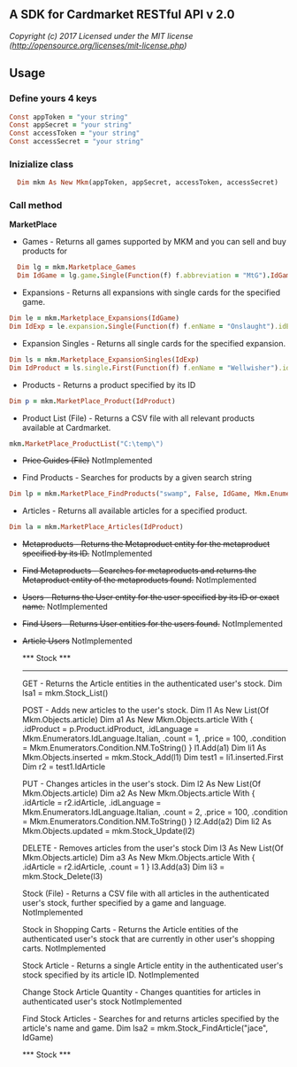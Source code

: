## A SDK for Cardmarket RESTful API v 2.0

*Copyright (c) 2017 Licensed under the MIT license (http://opensource.org/licenses/mit-license.php)*

## Usage

### Define yours 4 keys
```ruby
Const appToken = "your string"
Const appSecret = "your string"
Const accessToken = "your string"
Const accessSecret = "your string"
```

### Inizialize class
```ruby
  Dim mkm As New Mkm(appToken, appSecret, accessToken, accessSecret)
```

### Call method

**MarketPlace**

- Games - Returns all games supported by MKM and you can sell and buy products for
```ruby
  Dim lg = mkm.Marketplace_Games
  Dim IdGame = lg.game.Single(Function(f) f.abbreviation = "MtG").IdGame
```
- Expansions - Returns all expansions with single cards for the specified game.
```ruby
Dim le = mkm.Marketplace_Expansions(IdGame)
Dim IdExp = le.expansion.Single(Function(f) f.enName = "Onslaught").idExpansion
```

- Expansion Singles - Returns all single cards for the specified expansion.
```ruby
Dim ls = mkm.Marketplace_ExpansionSingles(IdExp)
Dim IdProduct = ls.single.First(Function(f) f.enName = "Wellwisher").idProduct
```

- Products - Returns a product specified by its ID
```ruby
Dim p = mkm.MarketPlace_Product(IdProduct)
```

- Product List (File) - Returns a CSV file with all relevant products available at Cardmarket.
```ruby
mkm.MarketPlace_ProductList("C:\temp\")
```

- ~~Price Guides (File)~~ NotImplemented

- Find Products - Searches for products by a given search string
```ruby
Dim lp = mkm.MarketPlace_FindProducts("swamp", False, IdGame, Mkm.Enumerators.IdLanguage.English)
```

- Articles - Returns all available articles for a specified product.
```ruby
Dim la = mkm.MarketPlace_Articles(IdProduct)
```

- ~~Metaproducts - Returns the Metaproduct entity for the metaproduct specified by its ID.~~ NotImplemented
- ~~Find Metaproducts - Searches for metaproducts and returns the Metaproduct entity of the metaproducts found.~~ NotImplemented

- ~~Users - Returns the User entity for the user specified by its ID or exact name.~~ NotImplemented

- ~~Find Users - Returns User entities for the users found.~~ NotImplemented

- ~~Article Users~~ NotImplemented

  
  *** Stock ***
  *************

    GET - 	Returns the Article entities in the authenticated user's stock.
    Dim lsa1 = mkm.Stock_List()

    POST - Adds new articles to the user's stock.
    Dim l1 As New List(Of Mkm.Objects.article)
    Dim a1 As New Mkm.Objects.article With {
        .idProduct = p.Product.idProduct,
        .idLanguage = Mkm.Enumerators.IdLanguage.Italian,
        .count = 1,
        .price = 100,
        .condition = Mkm.Enumerators.Condition.NM.ToString()
    }
    l1.Add(a1)
    Dim li1 As Mkm.Objects.inserted = mkm.Stock_Add(l1)
    Dim test1 = li1.inserted.First
    Dim r2 = test1.IdArticle

    PUT - Changes articles in the user's stock.
    Dim l2 As New List(Of Mkm.Objects.article)
    Dim a2 As New Mkm.Objects.article With {
        .idArticle = r2.idArticle,
        .idLanguage = Mkm.Enumerators.IdLanguage.Italian,
        .count = 2,
        .price = 100,
        .condition = Mkm.Enumerators.Condition.NM.ToString()
    }
    l2.Add(a2)
    Dim li2 As Mkm.Objects.updated = mkm.Stock_Update(l2)

    DELETE - Removes articles from the user's stock
    Dim l3 As New List(Of Mkm.Objects.article)
    Dim a3 As New Mkm.Objects.article With {
        .idArticle = r2.idArticle,
        .count = 1
    }
    l3.Add(a3)
    Dim li3 = mkm.Stock_Delete(l3)

    Stock (File) - Returns a CSV file with all articles in the authenticated user's stock, further specified by a game and language.
    NotImplemented

    Stock in Shopping Carts - Returns the Article entities of the authenticated user's stock that are currently in other user's shopping carts.
    NotImplemented

    Stock Article - Returns a single Article entity in the authenticated user's stock specified by its article ID.
    NotImplemented

    Change Stock Article Quantity - Changes quantities for articles in authenticated user's stock
    NotImplemented

    Find Stock Articles - Searches for and returns articles specified by the article's name and game.
    Dim lsa2 = mkm.Stock_FindArticle("jace", IdGame)

  *** Stock ***


    
